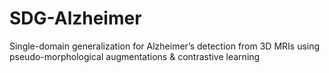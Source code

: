 # SDG-Alzheimer
Single-domain generalization for Alzheimer’s detection from 3D MRIs using pseudo-morphological augmentations &amp; contrastive learning

